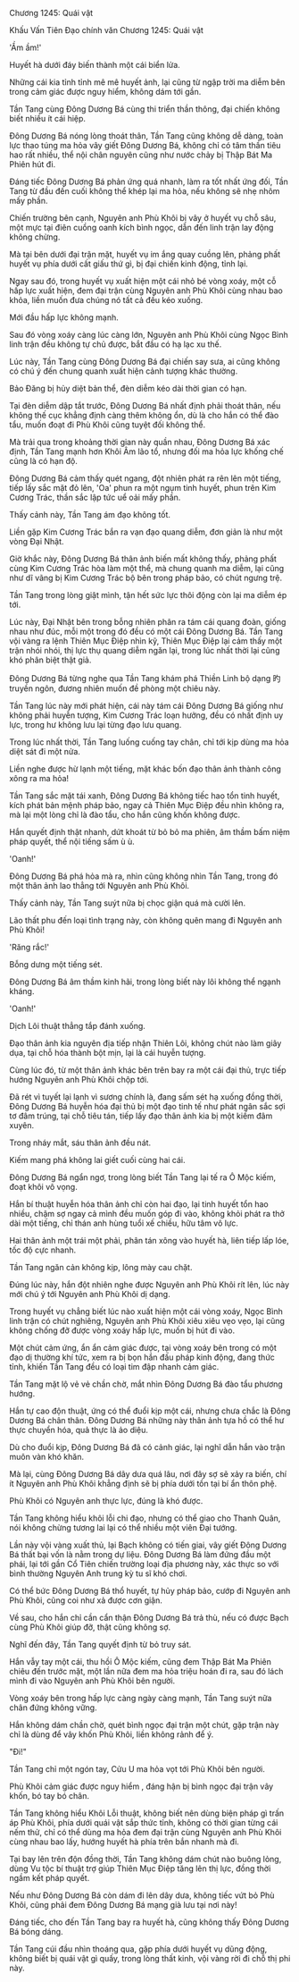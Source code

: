 




Chương 1245: Quái vật


Khấu Vấn Tiên Đạo chính văn Chương 1245: Quái vật

'Ầm ầm!'

Huyết hà dưới đáy biến thành một cái biển lửa.

Những cái kia tỉnh tỉnh mê mê huyết ảnh, lại cũng từ ngập trời ma diễm bên trong cảm giác được nguy hiểm, không dám tới gần.

Tần Tang cùng Đông Dương Bá cùng thi triển thần thông, đại chiến không biết nhiều ít cái hiệp.

Đông Dương Bá nóng lòng thoát thân, Tần Tang cũng không dễ dàng, toàn lực thao túng ma hỏa vây giết Đông Dương Bá, không chỉ có tâm thần tiêu hao rất nhiều, thể nội chân nguyên cũng như nước chảy bị Thập Bát Ma Phiên hút đi.

Đáng tiếc Đông Dương Bá phản ứng quá nhanh, làm ra tốt nhất ứng đối, Tần Tang từ đầu đến cuối không thể khép lại ma hỏa, nếu không sẽ nhẹ nhõm mấy phần.

Chiến trường bên cạnh, Nguyên anh Phù Khôi bị vây ở huyết vụ chỗ sâu, một mực tại điên cuồng oanh kích bình ngọc, dẫn đến linh trận lay động không chừng.

Mà tại bên dưới đại trận mặt, huyết vụ im ắng quay cuồng lên, phảng phất huyết vụ phía dưới cất giấu thứ gì, bị đại chiến kinh động, tỉnh lại.

Ngay sau đó, trong huyết vụ xuất hiện một cái nhỏ bé vòng xoáy, một cỗ hấp lực xuất hiện, đem đại trận cùng Nguyên anh Phù Khôi cùng nhau bao khỏa, liền muốn đưa chúng nó tất cả đều kéo xuống.

Mới đầu hấp lực không mạnh.

Sau đó vòng xoáy càng lúc càng lớn, Nguyên anh Phù Khôi cùng Ngọc Bình linh trận đều không tự chủ được, bắt đầu có hạ lạc xu thế.

Lúc này, Tần Tang cùng Đông Dương Bá đại chiến say sưa, ai cũng không có chú ý đến chung quanh xuất hiện cảnh tượng khác thường.

Bảo Đăng bị hủy diệt bản thể, đèn diễm kéo dài thời gian có hạn.

Tại đèn diễm dập tắt trước, Đông Dương Bá nhất định phải thoát thân, nếu không thế cục khẳng định càng thêm không ổn, dù là cho hắn có thể đào tẩu, muốn đoạt đi Phù Khôi cũng tuyệt đối không thể.

Mà trải qua trong khoảng thời gian này quần nhau, Đông Dương Bá xác định, Tần Tang mạnh hơn Khôi Âm lão tổ, nhưng đối ma hỏa lực khống chế cũng là có hạn độ.

Đông Dương Bá cảm thấy quét ngang, đột nhiên phát ra rên lên một tiếng, tiếp lấy sắc mặt đỏ lên, 'Oa' phun ra một ngụm tinh huyết, phun trên Kim Cương Trác, thần sắc lập tức uể oải mấy phần.

Thấy cảnh này, Tần Tang ám đạo không tốt.

Liền gặp Kim Cương Trác bắn ra vạn đạo quang diễm, đơn giản là như một vòng Đại Nhật.

Giờ khắc này, Đông Dương Bá thân ảnh biến mất không thấy, phảng phất cùng Kim Cương Trác hòa làm một thể, mà chung quanh ma diễm, lại cũng như dĩ vãng bị Kim Cương Trác bộ bên trong pháp bảo, có chút ngưng trệ.

Tần Tang trong lòng giật mình, tận hết sức lực thôi động còn lại ma diễm ép tới.

Lúc này, Đại Nhật bên trong bỗng nhiên phân ra tám cái quang đoàn, giống nhau như đúc, mỗi một trong đó đều có một cái Đông Dương Bá. Tần Tang vội vàng ra lệnh Thiên Mục Điệp nhìn kỹ, Thiên Mục Điệp lại cảm thấy một trận nhói nhói, thị lực thụ quang diễm ngăn lại, trong lúc nhất thời lại cũng khó phân biệt thật giả.

Đông Dương Bá từng nghe qua Tần Tang khám phá Thiền Linh bộ dạng 旳 truyền ngôn, đương nhiên muốn đề phòng một chiêu này.

Tần Tang lúc này mới phát hiện, cái này tám cái Đông Dương Bá giống như không phải huyễn tượng, Kim Cương Trác loạn hưởng, đều có nhất định uy lực, trong hư không lưu lại từng đạo lưu quang.

Trong lúc nhất thời, Tần Tang luống cuống tay chân, chỉ tới kịp dùng ma hỏa diệt sát đi một nửa.

Liền nghe được hừ lạnh một tiếng, mặt khác bốn đạo thân ảnh thành công xông ra ma hỏa!

Tần Tang sắc mặt tái xanh, Đông Dương Bá không tiếc hao tổn tinh huyết, kích phát bản mệnh pháp bảo, ngay cả Thiên Mục Điệp đều nhìn không ra, mà lại một lòng chỉ là đào tẩu, cho hắn cũng khốn không được.

Hắn quyết định thật nhanh, dứt khoát từ bỏ bỏ ma phiên, âm thầm bấm niệm pháp quyết, thể nội tiếng sấm ù ù.

'Oanh!'

Đông Dương Bá phá hỏa mà ra, nhìn cũng không nhìn Tần Tang, trong đó một thân ảnh lao thẳng tới Nguyên anh Phù Khôi.

Thấy cảnh này, Tần Tang suýt nữa bị chọc giận quá mà cười lên.

Lão thất phu đến loại tình trạng này, còn không quên mang đi Nguyên anh Phù Khôi!

'Răng rắc!'

Bỗng dưng một tiếng sét.

Đông Dương Bá âm thầm kinh hãi, trong lòng biết này lôi không thể ngạnh kháng.

'Oanh!'

Dịch Lôi thuật thẳng tắp đánh xuống.

Đạo thân ảnh kia nguyên địa tiếp nhận Thiên Lôi, không chút nào làm giãy dụa, tại chỗ hóa thành bột mịn, lại là cái huyễn tượng.

Cùng lúc đó, từ một thân ảnh khác bên trên bay ra một cái đại thủ, trực tiếp hướng Nguyên anh Phù Khôi chộp tới.

Đã rét vì tuyết lại lạnh vì sương chính là, đang sấm sét hạ xuống đồng thời, Đông Dương Bá huyễn hóa đại thủ bị một đạo tinh tế như phát ngân sắc sợi tơ đâm trúng, tại chỗ tiêu tán, tiếp lấy đạo thân ảnh kia bị một kiếm đâm xuyên.

Trong nháy mắt, sáu thân ảnh đều nát.

Kiếm mang phá không lai giết cuối cùng hai cái.

Đông Dương Bá ngẩn ngơ, trong lòng biết Tần Tang lại tế ra Ô Mộc kiếm, đoạt khôi vô vọng.

Hắn bí thuật huyễn hóa thân ảnh chỉ còn hai đạo, lại tinh huyết tổn hao nhiều, chậm sợ ngay cả mình đều muốn góp đi vào, không khỏi phát ra thở dài một tiếng, chỉ thán anh hùng tuổi xế chiều, hữu tâm vô lực.

Hai thân ảnh một trái một phải, phân tán xông vào huyết hà, liên tiếp lấp lóe, tốc độ cực nhanh.

Tần Tang ngăn cản không kịp, lông mày cau chặt.

Đúng lúc này, hắn đột nhiên nghe được Nguyên anh Phù Khôi rít lên, lúc này mới chú ý tới Nguyên anh Phù Khôi dị dạng.

Trong huyết vụ chẳng biết lúc nào xuất hiện một cái vòng xoáy, Ngọc Bình linh trận có chút nghiêng, Nguyên anh Phù Khôi xiêu xiêu vẹo vẹo, lại cũng không chống đỡ được vòng xoáy hấp lực, muốn bị hút đi vào.

Một chút cảm ứng, ẩn ẩn cảm giác được, tại vòng xoáy bên trong có một đạo dị thường khí tức, xem ra bị bọn hắn đấu pháp kinh động, đang thức tỉnh, khiến Tần Tang đều có loại tim đập nhanh cảm giác.

Tần Tang mặt lộ vẻ vẻ chần chờ, mắt nhìn Đông Dương Bá đào tẩu phương hướng.

Hắn tự cao độn thuật, ứng có thể đuổi kịp một cái, nhưng chưa chắc là Đông Dương Bá chân thân. Đông Dương Bá những này thân ảnh tựa hồ có thể hư thực chuyển hóa, quả thực là ảo diệu.

Dù cho đuổi kịp, Đông Dương Bá đã có cảnh giác, lại nghĩ dẫn hắn vào trận muôn vàn khó khăn.

Mà lại, cùng Đông Dương Bá dây dưa quá lâu, nơi đây sợ sẽ xảy ra biến, chí ít Nguyên anh Phù Khôi khẳng định sẽ bị phía dưới tồn tại bí ẩn thôn phệ.

Phù Khôi có Nguyên anh thực lực, đúng là khó được.

Tần Tang không hiểu khôi lỗi chi đạo, nhưng có thể giao cho Thanh Quân, nói không chừng tương lai lại có thể nhiều một viên Đại tướng.

Lần này vội vàng xuất thủ, lại Bạch không có tiến giai, vây giết Đông Dương Bá thất bại vốn là nằm trong dự liệu. Đông Dương Bá làm đứng đầu một phái, lại tới gần Cổ Tiên chiến trường loại địa phương này, xác thực so với bình thường Nguyên Anh trung kỳ tu sĩ khó chơi.

Có thể bức Đông Dương Bá thổ huyết, tự hủy pháp bảo, cướp đi Nguyên anh Phù Khôi, cũng coi như xả được cơn giận.

Về sau, cho hắn chỉ cần cẩn thận Đông Dương Bá trả thù, nếu có được Bạch cùng Phù Khôi giúp đỡ, thật cũng không sợ.

Nghĩ đến đây, Tần Tang quyết định từ bỏ truy sát.

Hắn vẫy tay một cái, thu hồi Ô Mộc kiếm, cũng đem Thập Bát Ma Phiên chiêu đến trước mặt, một lần nữa đem ma hỏa triệu hoán đi ra, sau đó lách mình đi vào Nguyên anh Phù Khôi bên người.

Vòng xoáy bên trong hấp lực càng ngày càng mạnh, Tần Tang suýt nữa chân đứng không vững.

Hắn không dám chần chờ, quét bình ngọc đại trận một chút, gặp trận này chỉ là dùng để vây khốn Phù Khôi, liền không rảnh để ý.

"Đi!"

Tần Tang chỉ một ngón tay, Cửu U ma hỏa vọt tới Phù Khôi bên người.

Phù Khôi cảm giác được nguy hiểm , đáng hận bị bình ngọc đại trận vây khốn, bó tay bó chân.

Tần Tang không hiểu Khôi Lỗi thuật, không biết nên dùng biện pháp gì trấn áp Phù Khôi, phía dưới quái vật sắp thức tỉnh, không có thời gian từng cái nếm thử, chỉ có thể dùng ma hỏa đem đại trận cùng Nguyên anh Phù Khôi cùng nhau bao lấy, hướng huyết hà phía trên bắn nhanh mà đi.

Tại bay lên trên độn đồng thời, Tần Tang không dám chút nào buông lỏng, dùng Vu tộc bí thuật trợ giúp Thiên Mục Điệp tăng lên thị lực, đồng thời ngầm kết pháp quyết.

Nếu như Đông Dương Bá còn dám đi lên dây dưa, không tiếc vứt bỏ Phù Khôi, cũng phải đem Đông Dương Bá mạng già lưu tại nơi này!

Đáng tiếc, cho đến Tần Tang bay ra huyết hà, cũng không thấy Đông Dương Bá bóng dáng.

Tần Tang cúi đầu nhìn thoáng qua, gặp phía dưới huyết vụ dũng động, không biết bị quái vật gì quấy, trong lòng thất kinh, vội vàng rời đi chỗ thị phi này.




